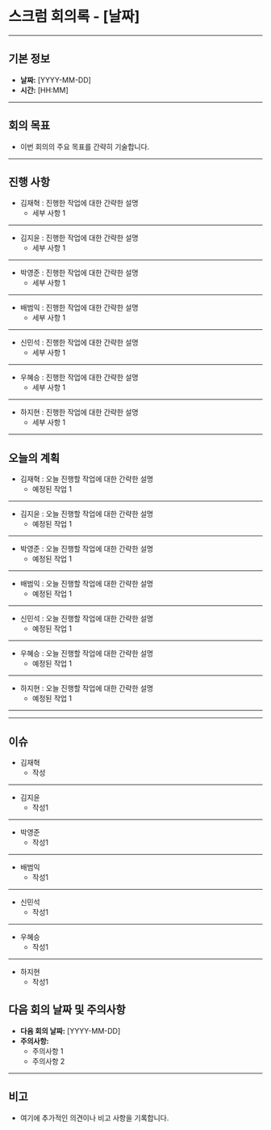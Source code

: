 # 스크럼 회의록 - [날짜]

---
## 기본 정보
- **날짜:** [YYYY-MM-DD]
- **시간:** [HH:MM]
---
## 회의 목표
- 이번 회의의 주요 목표를 간략히 기술합니다.
---
## 진행 사항
- 김재혁 : 진행한 작업에 대한 간략한 설명
    - 세부 사항 1
---
- 김지윤 : 진행한 작업에 대한 간략한 설명
    - 세부 사항 1
---
- 박영준 : 진행한 작업에 대한 간략한 설명
    - 세부 사항 1
---
- 배범익 : 진행한 작업에 대한 간략한 설명
    - 세부 사항 1
---
- 신민석 : 진행한 작업에 대한 간략한 설명
    - 세부 사항 1
---
- 우혜승 : 진행한 작업에 대한 간략한 설명
    - 세부 사항 1
---
- 하지현 : 진행한 작업에 대한 간략한 설명
    - 세부 사항 1
---
## 오늘의 계획
- 김재혁 : 오늘 진행할 작업에 대한 간략한 설명
    - 예정된 작업 1
---
- 김지윤 : 오늘 진행할 작업에 대한 간략한 설명
    - 예정된 작업 1
---
- 박영준 : 오늘 진행할 작업에 대한 간략한 설명
    - 예정된 작업 1
---
- 배범익 : 오늘 진행할 작업에 대한 간략한 설명
    - 예정된 작업 1
---
- 신민석 : 오늘 진행할 작업에 대한 간략한 설명
    - 예정된 작업 1
---
- 우혜승 : 오늘 진행할 작업에 대한 간략한 설명
    - 예정된 작업 1
---
- 하지현 : 오늘 진행할 작업에 대한 간략한 설명
    - 예정된 작업 1
---

---
## 이슈
- 김재혁
  - 작성
---
- 김지윤
  - 작성1
---
- 박영준
  - 작성1
---
- 배범익
  - 작성1
---
- 신민석
  - 작성1
---
- 우혜승
  - 작성1
---
- 하지현
  - 작성1

## 다음 회의 날짜 및 주의사항

- **다음 회의 날짜:** [YYYY-MM-DD]
- **주의사항:**
    - 주의사항 1
    - 주의사항 2

---

## 비고

- 여기에 추가적인 의견이나 비고 사항을 기록합니다.

